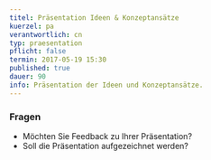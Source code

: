 ```yaml
---
titel: Präsentation Ideen & Konzeptansätze
kuerzel: pa
verantwortlich: cn
typ: praesentation
pflicht: false
termin: 2017-05-19 15:30
published: true
dauer: 90
info: Präsentation der Ideen und Konzeptansätze.
---
```



### Fragen
- Möchten Sie Feedback zu Ihrer Präsentation?
- Soll die Präsentation aufgezeichnet werden?